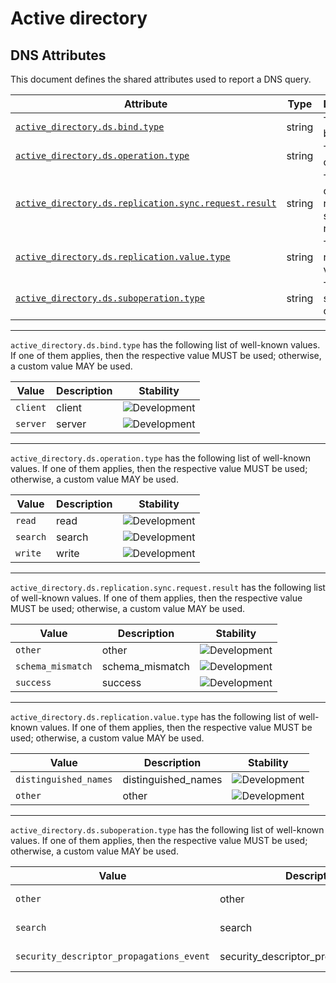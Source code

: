<!-- NOTE: THIS FILE IS AUTOGENERATED. DO NOT EDIT BY HAND. -->
<!-- see templates/registry/markdown/attribute_namespace.md.j2 -->

# Active directory

## DNS Attributes

This document defines the shared attributes used to report a DNS query.

| Attribute | Type | Description | Examples | Stability |
|---|---|---|---|---|
| <a id="active-directory-ds-bind-type" href="#active-directory-ds-bind-type">`active_directory.ds.bind.type`</a> | string | The type of bind | `server`; `client` | ![Development](https://img.shields.io/badge/-development-blue) |
| <a id="active-directory-ds-operation-type" href="#active-directory-ds-operation-type">`active_directory.ds.operation.type`</a> | string | The type of operation. | `read`; `write`; `search` | ![Development](https://img.shields.io/badge/-development-blue) |
| <a id="active-directory-ds-replication-sync-request-result" href="#active-directory-ds-replication-sync-request-result">`active_directory.ds.replication.sync.request.result`</a> | string | The result of the replication sync request. | `success`; `schema_mismatch`; `other` | ![Development](https://img.shields.io/badge/-development-blue) |
| <a id="active-directory-ds-replication-value-type" href="#active-directory-ds-replication-value-type">`active_directory.ds.replication.value.type`</a> | string | The type of replication value. | `distinguished_names`; `other` | ![Development](https://img.shields.io/badge/-development-blue) |
| <a id="active-directory-ds-suboperation-type" href="#active-directory-ds-suboperation-type">`active_directory.ds.suboperation.type`</a> | string | The type of sub operation. | `security_descriptor_propagations_event`; `search`; `other` | ![Development](https://img.shields.io/badge/-development-blue) |

---

`active_directory.ds.bind.type` has the following list of well-known values. If one of them applies, then the respective value MUST be used; otherwise, a custom value MAY be used.

| Value  | Description | Stability |
|---|---|---|
| `client` | client | ![Development](https://img.shields.io/badge/-development-blue) |
| `server` | server | ![Development](https://img.shields.io/badge/-development-blue) |

---

`active_directory.ds.operation.type` has the following list of well-known values. If one of them applies, then the respective value MUST be used; otherwise, a custom value MAY be used.

| Value  | Description | Stability |
|---|---|---|
| `read` | read | ![Development](https://img.shields.io/badge/-development-blue) |
| `search` | search | ![Development](https://img.shields.io/badge/-development-blue) |
| `write` | write | ![Development](https://img.shields.io/badge/-development-blue) |

---

`active_directory.ds.replication.sync.request.result` has the following list of well-known values. If one of them applies, then the respective value MUST be used; otherwise, a custom value MAY be used.

| Value  | Description | Stability |
|---|---|---|
| `other` | other | ![Development](https://img.shields.io/badge/-development-blue) |
| `schema_mismatch` | schema_mismatch | ![Development](https://img.shields.io/badge/-development-blue) |
| `success` | success | ![Development](https://img.shields.io/badge/-development-blue) |

---

`active_directory.ds.replication.value.type` has the following list of well-known values. If one of them applies, then the respective value MUST be used; otherwise, a custom value MAY be used.

| Value  | Description | Stability |
|---|---|---|
| `distinguished_names` | distinguished_names | ![Development](https://img.shields.io/badge/-development-blue) |
| `other` | other | ![Development](https://img.shields.io/badge/-development-blue) |

---

`active_directory.ds.suboperation.type` has the following list of well-known values. If one of them applies, then the respective value MUST be used; otherwise, a custom value MAY be used.

| Value  | Description | Stability |
|---|---|---|
| `other` | other | ![Development](https://img.shields.io/badge/-development-blue) |
| `search` | search | ![Development](https://img.shields.io/badge/-development-blue) |
| `security_descriptor_propagations_event` | security_descriptor_propagations_event | ![Development](https://img.shields.io/badge/-development-blue) |
